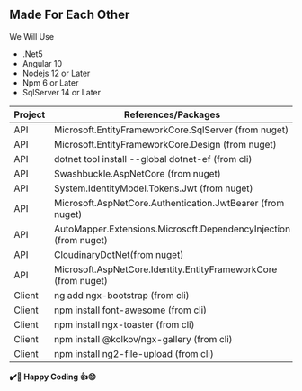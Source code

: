 ## Made For Each Other
 We Will Use 
- .Net5
- Angular 10
- Nodejs 12 or Later
- Npm 6 or Later
- SqlServer 14 or Later

| Project | References/Packages |
| ------------- | ------------- |
| API | Microsoft.EntityFrameworkCore.SqlServer (from nuget) |
| API | Microsoft.EntityFrameworkCore.Design (from nuget) |
| API | dotnet tool install --global dotnet-ef (from cli) |
| API | Swashbuckle.AspNetCore (from nuget) |
| API | System.IdentityModel.Tokens.Jwt (from nuget) |
| API | Microsoft.AspNetCore.Authentication.JwtBearer (from nuget) |
| API | AutoMapper.Extensions.Microsoft.DependencyInjection (from nuget) |
| API | CloudinaryDotNet(from nuget) |
| API | Microsoft.AspNetCore.Identity.EntityFrameworkCore (from nuget) |
| Client | ng add ngx-bootstrap (from cli) |
| Client | npm install font-awesome (from cli) |
| Client | npm install ngx-toaster (from cli) |
| Client | npm install @kolkov/ngx-gallery (from cli) |
| Client | npm install ng2-file-upload (from cli) |




**✔️🍺 Happy Coding 👍😊**